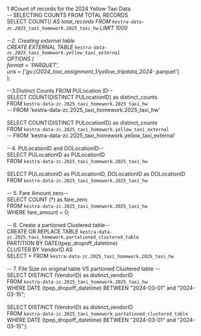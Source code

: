 1 #Count of records for the 2024 Yellow Taxi Data\
-- SELECTING COUNTS FROM TOTAL RECORDS\
SELECT COUNT(*) AS total_records FROM `kestra-data-zc.2025_taxi_homework.2025_taxi_hw` LIMIT 1000\
\
--2. Creating external table\
CREATE EXTERNAL TABLE `kestra-data-zc.2025_taxi_homework.yellow_taxi_external`\
OPTIONS (\
  format = 'PARQUET',\
  uris = ['gs://2024_taxi_assignment_1/yellow_tripdata_2024-*.parquet']\
);\
\
--3.Distinct Counts FROM PULocation ID--\
SELECT COUNT(DISTINCT PULocationID) as distinct_counts \
FROM `kestra-data-zc.2025_taxi_homework.2025_taxi_hw` \
-- FROM 'kestra-data-zc.2025_taxi_homework.2025_taxi_hw'\
\
SELECT COUNT(DISTINCT PULocationID) as distinct_counts \
FROM `kestra-data-zc.2025_taxi_homework.yellow_taxi_external` \
-- FROM 'kestra-data-zc.2025_taxi_homework.yellow_taxi_external'\
\
--4. PULocationID and DOLocationID--\
SELECT PULocationID as PULocationID \
FROM `kestra-data-zc.2025_taxi_homework.2025_taxi_hw` \
\
SELECT PULocationID as PULocationID, DOLocationID as DOLocationID \
FROM `kestra-data-zc.2025_taxi_homework.2025_taxi_hw` \
\
-- 5. Fare Amount zero--\
SELECT COUNT (*) as fare_zero\
FROM `kestra-data-zc.2025_taxi_homework.2025_taxi_hw`\
WHERE fare_amount = 0; \
\
-- 6. Create a partioned Clustered table--\
CREATE OR REPLACE TABLE `kestra-data-zc.2025_taxi_homework.partationed_clustered_table`\
PARTITION BY DATE(tpep_dropoff_datetime)\
CLUSTER BY VendorID AS\
SELECT * FROM `kestra-data-zc.2025_taxi_homework.2025_taxi_hw`\
\
-- 7. File Size on original table VS partioned Clustered table  --\
SELECT DISTINCT (VendorID) as distinct_vendorID\
FROM `kestra-data-zc.2025_taxi_homework.2025_taxi_hw` \
WHERE DATE (tpep_dropoff_datetime) BETWEEN "2024-03-01" and "2024-03-15";\
\
SELECT DISTINCT (VendorID) as distinct_vendorID\
FROM `kestra-data-zc.2025_taxi_homework.partationed_clustered_table` \
WHERE DATE (tpep_dropoff_datetime) BETWEEN "2024-03-01" and "2024-03-15";\
